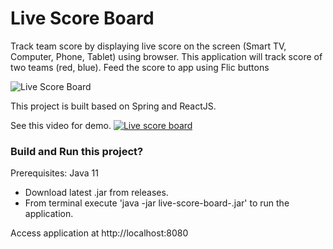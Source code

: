 # Live Score Board

Track team score by displaying live score on the screen (Smart TV, Computer, Phone, Tablet) using browser. This application will track score of two teams (red, blue). Feed the score to app using Flic buttons

![Live Score Board](https://thetechstack.net/assets/images/projects/live-score-board/live-score-board.jpg)

This project is built based on Spring and ReactJS.

See this video for demo. [![Live score board]()](https://thetechstack.net/assets/images/projects/live-score-board/20210829_175848_1.mp4)

### Build and Run this project?

Prerequisites: Java 11 

* Download latest .jar from releases.
* From terminal execute 'java -jar live-score-board-<version>.jar' to run the application.

Access application at http://localhost:8080

